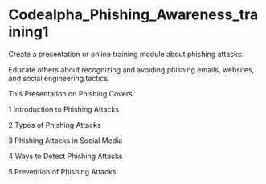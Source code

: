 # Codealpha_Phishing_Awareness_training1
Create a presentation or online training module about phishing attacks.

Educate others about recognizing and avoiding phishing emails, websites, and social engineering tactics.

This Presentation on Phishing Covers

1 Introduction to Phishing Attacks

2 Types of Phishing Attacks

3 Phishing Attacks in Social Media

4 Ways to Detect Phishing Attacks

5 Prevention of Phishing Attacks
